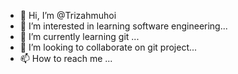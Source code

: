 - 👋 Hi, I’m @Trizahmuhoi
- 👀 I’m interested in learning software engineering...
- 🌱 I’m currently learning git ...
- 💞️ I’m looking to collaborate on git project...
- 📫 How to reach me ...

<!---
Trizahmuhoi/Trizahmuhoi is a ✨ special ✨ repository because its `README.md` (this file) appears on your GitHub profile.
You can click the Preview link to take a look at your changes.
--->

